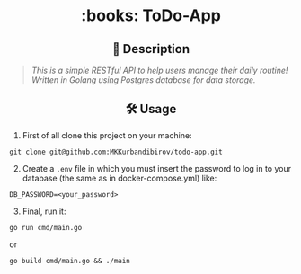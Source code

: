 
<h1 align="center">
	:books: ToDo-App
</h1>

<h2 align="center">
	📝 Description
</h2>

> _This is a simple RESTful API to help users manage their daily routine! Written in Golang using Postgres database for data storage._

<h2 align="center">
	🛠️ Usage
</h2>

1. First of all clone this project on your machine:
```shell
git clone git@github.com:MKKurbandibirov/todo-app.git
```
2. Create a `.env` file in which you must insert the password to log in to your database (the same as in docker-compose.yml) like:

```shell
DB_PASSWORD=<your_password>
```
3. Final, run it:
```shell
go run cmd/main.go
```
or
```shell
go build cmd/main.go && ./main
```
